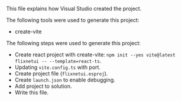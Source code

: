 This file explains how Visual Studio created the project.

The following tools were used to generate this project:
- create-vite

The following steps were used to generate this project:
- Create react project with create-vite: `npm init --yes vite@latest flixnetui -- --template=react-ts`.
- Updating `vite.config.ts` with port.
- Create project file (`flixnetui.esproj`).
- Create `launch.json` to enable debugging.
- Add project to solution.
- Write this file.

